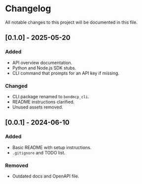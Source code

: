 # Changelog

All notable changes to this project will be documented in this file.

## [0.1.0] - 2025-05-20
### Added
- API overview documentation.
- Python and Node.js SDK stubs.
- CLI command that prompts for an API key if missing.

### Changed
- CLI package renamed to `bondmcp_cli`.
- README instructions clarified.
- Unused assets removed.

## [0.0.1] - 2024-06-10
### Added
- Basic README with setup instructions.
- `.gitignore` and TODO list.

### Removed
- Outdated docs and OpenAPI file.

